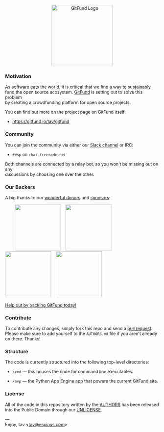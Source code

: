 <p align="center">
  <img src="https://gitfund.io/static.file/gfx/logo.png" width="200px" alt="GitFund Logo">
</p>

### Motivation

As software eats the world, it is critical that we find a way to sustainably  
fund the open source ecosystem. [GitFund] is setting out to solve this problem  
by creating a crowdfunding platform for open source projects.

You can find out more on the project page on GitFund itself:

* https://gitfund.io/tav/gitfund

### Community

You can join the community via either our [Slack channel] or IRC:

* `#esp` on `chat.freenode.net`

Both channels are connected by a relay bot, so you won't be missing out on any  
discussions by choosing one over the other.

### Our Backers

A big thanks to our [wonderful donors](https://gitfund.io/site.donors) and
[sponsors](https://gitfund.io/site.sponsors):

<p>
  &nbsp;&nbsp;&nbsp;&nbsp;&nbsp;&nbsp;&nbsp;
  <img src="https://gitfund.io/readme.image/platinum" height="150px">
  &nbsp;&nbsp;
  <img src="https://gitfund.io/readme.image/gold" height="150px">
  &nbsp;&nbsp;
  <img src="https://gitfund.io/readme.image/silver" height="150px">
  &nbsp;&nbsp;
  <img src="https://gitfund.io/readme.image/bronze" height="150px">
</p>

[Help out by backing GitFund today!](https://gitfund.io/back.gitfund)

### Contribute

To contribute any changes, simply fork this repo and send a [pull request].  
Please make sure to add yourself to the `AUTHORS.md` file if you aren't already  
on there. Thanks!

### Structure

The code is currently structured into the following top-level directories:

* `/cmd` — this houses the code for command line executables.

* `/mvp` — the Python App Engine app that powers the current GitFund site.

### License

All of the code in this repository written by the [AUTHORS] has been released  
into the Public Domain through our [UNLICENSE].

—  
Enjoy, tav <<tav@espians.com>>


[AUTHORS]: https://github.com/tav/gitfund/blob/master/AUTHORS.md
[GitFund]: https://gitfund.io/
[pull request]: https://help.github.com/articles/about-pull-requests/
[Slack channel]: https://gitfund.io/community
[UNLICENSE]: https://github.com/tav/gitfund/blob/master/UNLICENSE.md
